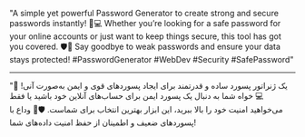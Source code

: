"A simple yet powerful Password Generator to create strong and secure passwords instantly! :closed_lock_with_key::computer:
Whether you’re looking for a safe password for your online accounts or just want to keep things secure, this tool has got you covered. 🛡:muscle:
Say goodbye to weak passwords and ensure your data stays protected! #PasswordGenerator #WebDev #Security #SafePassword"

--------------------------------------------------------------------------------------------------------------


"یک ژنراتور پسورد ساده و قدرتمند برای ایجاد پسوردهای قوی و ایمن به‌صورت آنی! :closed_lock_with_key::computer:
خواه شما به دنبال یک پسورد ایمن برای حساب‌های آنلاین خود باشید یا فقط می‌خواهید امنیت خود را بالا ببرید، این ابزار بهترین انتخاب برای شماست. 🛡:muscle:
وداع با پسوردهای ضعیف و اطمینان از حفظ امنیت داده‌های شما! 
